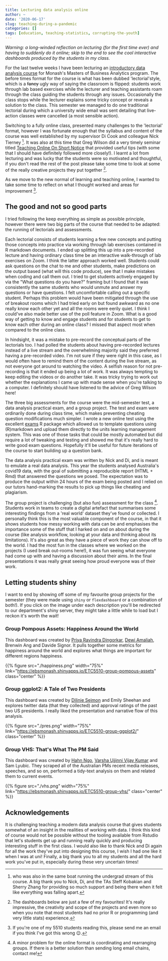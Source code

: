 ```yaml
---
title: Lecturing data analysis online
author: ~
date: '2020-06-17'
slug: teaching-during-a-pandemic
categories: []
tags: [education, teaching-statistics, corrupting-the-youth]
---
```


_Warning: a long-winded reflection on lecturing (for the first time ever) and having to suddenly do it online; skip to the end to see the cool interactive dashboards produced by the students in my class._

For the last twelve weeks I have been lecturing an [introductory data analysis
course](mida.numbat.space) for Monash's Masters of Business Analytics program. 
The before times format for the course is what has been dubbed 'lectorial'style, 
which is a ~~fancy~~ ugly  way of saying the classroom is flipped: students work
through lab based exercises while the lecturer and teaching assistants roam
through the class guiding the students through any issues. Occasionally
the class stops while the lecturer explains some tricky concept or reveals
a solution to the class. This semester we managed to do one traditional
lectorial during which a university wide email was sent detailing that 
live-action classes were cancelled (a most sensible action). 

Switching to a fully online class, presented many challenges to the 'lectorial' 
format, however I was fortunate enough that the syllabus and content of the course
was well established by my supervisor Di Cook and colleague Nick Tierney [^1].
It was also at this time that Greg Wilson did a very timely seminar titled
[Teaching Online On Short Notice](https://education.rstudio.com/blog/2020/03/teaching-online-on-short-notice/)
that provided useful tips (with some that I should have definitely followed
more closely!). I learnt a lot from lecturing and was lucky that the
students were so motivated and thoughtful, if you don't read the rest of the
post please take some time to look at some of the really creative projects
they put together [^2]. 

As we move to the new normal of learning and teaching online, I wanted
to take some time to reflect on what I thought worked and areas for improvement [^3].

## The good and not so good parts

I tried following the keep everything as simple as possible principle, however
there were two big parts of the course that needed to be adapted:
the running of lectorials and assessments.

Each lectorial consists of students learning a few new concepts and
putting those concepts into practice via working through lab exercises
contained in R markdown documents. I ended up splitting this up into a
pre-recorded lecture and having ordinary class time be an interactive 
walk-through of lab exercises on Zoom. I think the latter approach worked well. 
Students could ask questions on the chat to me and other students, 
make predictions on the output based (what will this code produce), see that 
I make mistakes when coding and call them out. I tried to get
students actively engaged by via the "What questions do you have?" framing
but I found that it was consistently the same students who would unmute and 
answer my questions or have questions. I felt uncomfortable calling
out a specific student. Perhaps this problem would have been mitigated through the use
of breakout rooms which I had tried early on but found awkward as no one 
really know each other yet and all the rooms were eerily quiet. I think I could've
also made better use of the poll feature in Zoom. What is 
a good way of getting to know and engage students and for students to get to know each other 
during an online class? I missed that aspect most when compared to the online 
class.

In hindsight, it was a mistake to pre-record the conceptual parts
of the lectorials too. I had polled the students about having pre-recorded 
lectures instead of a live stream and the overwhelming majority said they 
preferred having a pre-recorded video. I'm not sure if they were right in this 
case, as I would often have to remind them of the content during the live 
stream, as not everyone got around to watching the video. A selfish reason for 
not pre-recording is that it ended up being a lot of work. It was always 
tempting to keep editing the videos or do another take. It was tricky trying to 
work out whether the explanations I came up with made sense when you're talking
to a computer. I definitely should have listened to the advice of Greg Wilson
here!

The three big assessments for the course were the mid-semester test, a 
data analysis practical exam, and a group project. The test and exam
were ordinarily done during class time, which makes preventing cheating
question modifications much simpler. I wrote a new online test using the
excellent [exams](http://www.r-exams.org/) R package which allowed us to 
template questions using (R)markdown and upload them directly to the units 
learning management system. This was one of those tasks that could be mostly 
automated but did require a lot of tweaking and testing and showed me that it's
really hard to write good exam questions. Hopefully it'll be useful for 
future iterations of the course to start building up a question bank. 

The data analysis practical exam was written by Nick and Di, and is meant to 
emulate a real data analysis. This year the students analysed Australia's 
covid19 data, with the goal of submitting a reproducible report (HTML + Rmd) 
that answered the questions we posed. The expectation was to produce the output 
within 24 hours of the exam being  posted and I relied on our tutors hand-marking 
the results to pick up things like cheating and plagiarism. 

The group project is challenging (but also fun) assessment for the class [^4]. Students
work in teams to create a digital artefact that summarises some interesting
findings from a 'real world' dataset they've found or collected.
I personally think this is the most valuable component of the course, in that
it shows students how messy working with data can be and emphasises the 
importance some of the stuff that I harked on and on about during the course
(like analysis workflow, looking at your data and thinking about its 
limitations). It's also great as they have a piece of work they can show 
off to the world. I had the most fun in the classes where we worked on the
projects (I used break out-rooms here!), it was fun seeing what everyone 
had come up with and having a discussion about their aims. In the final
presentations it was really great seeing how proud everyone was of their work.

## Letting students shiny

I want to end by showing off some of my favourite group projects for
the semester (they were made using `shiny` or `flexdashboard` or a 
combination of both!).  If you click on the image under each description 
you'll be redirected to our department's shiny server, they might
take a little while to load but I reckon it's worth the wait!

### Group Pompous Assets: Happiness Around the World

This dashboard was created by 
[Priya Ravindra Dingorkar](https://twitter.com/DingorkarPriya), 
[Dewi Amaliah](https://twitter.com/dlamaliah), Brenwin Ang and Davide Signor.
It pulls together some metrics for happiness around the world and explores
what things are important for different regions happiness. 

{{% figure src="./happiness.png" width="75%" link="https://ebsmonash.shinyapps.io/ETC5510-group-pompous-assets" class="center" %}}


### Group ggplot2: A Tale of Two Presidents

This dashboard was created by [Dilinie Seimon](https://twitter.com/dilinie_seimon) and 
Emily Sheehan and explores twitter data (that they collected) and approval
ratings of the past two US presidents. I really liked the presentation and
narrative flow of this analysis. 

{{% figure src="./pres.png" width="75%" link="https://ebsmonash.shinyapps.io/ETC5510-group-ggplot2/" class="center" %}}

### Group VHS: That's What The PM Said

This dashboard was created by [Hahn Ngo](https://twitter.com/HaiHanhNgo), 
[Varsha Ujjinni Vijay Kumar](https://twitter.com/uv_varsha) and Sam Lyubic.
They scraped all of the Australian PMs recent media releases, speeches, and 
so on, performed a tidy-text analysis on them and related them to current events.

{{% figure src="./vhs.png" width="75%" link="https://ebsmonash.shinyapps.io/ETC5510-group-vhs/" class="center" %}}

## Acknowledgements

It is challenging teaching a modern data analysis course that gives students
somewhat of an insight in the realities of working with data. I think this 
kind of course would not be possible without the tooling available from
Rstudio that let's students get up and running really quickly and producing
interesting stuff in the first class. I would also like to thank Nick and Di
again for all the work they've put into designing this course, I wish I had
one like it when I was at uni! Finally, a big thank you to all my students
and all the hard work you've put in, especially during these very uncertain times!

[^1]: who was also in the same boat running the undergrad stream of this course. A big thank you to Nick, Di,  and the TAs Steff Kobakian and Sherry Zhang for providing so much support and being there when it felt like everything was falling apart. 

[^2]: The dashboards below are just a few of my favourites! It's really impressive, the creativity and scope of the projects and even more so when you note that most students had no prior R or programming (and very little stats) experience.

[^3]: If you're one of my 5510 students reading this, please send me an email if you think I've got this wrong :wink:.

[^4]: A minor problem for the online format is coordinating and rearranging groups. If there is a better solution than sending long email chains, contact me!
